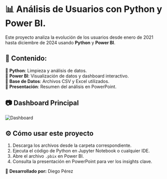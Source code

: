 
# 📊 Análisis de Usuarios con Python y Power BI.

Este proyecto analiza la evolución de los usuarios desde enero de 2021 hasta diciembre de 2024 usando **Python** y **Power BI**.  

## 📌 Contenido:  

🔹 **Python**: Limpieza y análisis de datos.  
🔹 **Power BI**: Visualización de datos y dashboard interactivo.  
🔹 **Base de Datos**: Archivos CSV y Excel utilizados.  
🔹 **Presentación**: Resumen del análisis en PowerPoint.  

## 📷 Dashboard Principal  
![Dashboard](PowerBI/Informe_Usuarios_202412.pbix)  

## ⚙️ Cómo usar este proyecto  
1. Descarga los archivos desde la carpeta correspondiente.  
2. Ejecuta el código de Python en Jupyter Notebook o cualquier IDE.
3. Abre el archivo `.pbix` en Power BI.  
4. Consulta la presentación en PowerPoint para ver los insights clave.  

📌 **Desarrollado por:** Diego Pérez  
